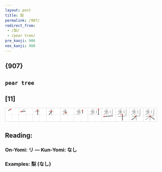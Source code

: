 ```yaml
---
layout: post
title: 梨
permalink: /907/
redirect_from:
 - /梨/
 - /pear tree/
pre_kanji: 906
nex_kanji: 908
---
```


## {907}

## `pear tree`

## [11]

<div class="stroke"><img src="../images/E6A2A8.png" /></div>

## Reading:

### On-Yomi: リ &mdash; Kun-Yomi: なし

### Examples: 梨 (なし)
